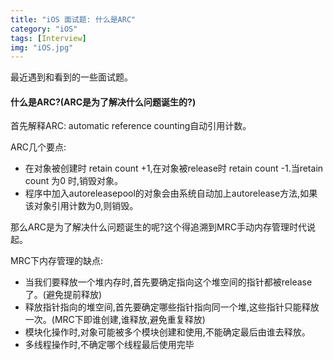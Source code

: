 ```yaml
---
title: "iOS 面试题: 什么是ARC"
category: "iOS"
tags: [Interview]
img: "iOS.jpg"
---
```

最近遇到和看到的一些面试题。

#### 什么是ARC?(ARC是为了解决什么问题诞生的?)

首先解释ARC: automatic reference counting自动引用计数。

ARC几个要点:

* 在对象被创建时 retain count +1,在对象被release时 retain count -1.当retain count 为0 时,销毁对象。
* 程序中加入autoreleasepool的对象会由系统自动加上autorelease方法,如果该对象引用计数为0,则销毁。

那么ARC是为了解决什么问题诞生的呢?这个得追溯到MRC手动内存管理时代说起。

MRC下内存管理的缺点:

* 当我们要释放一个堆内存时,首先要确定指向这个堆空间的指针都被release了。(避免提前释放)
* 释放指针指向的堆空间,首先要确定哪些指针指向同一个堆,这些指针只能释放一次。(MRC下即谁创建,谁释放,避免重复释放)
* 模块化操作时,对象可能被多个模块创建和使用,不能确定最后由谁去释放。
* 多线程操作时,不确定哪个线程最后使用完毕
